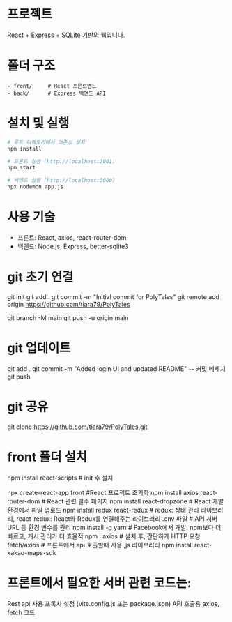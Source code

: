 
# 프로젝트

React + Express + SQLite 기반의  웹입니다.  

# 폴더 구조
```
- front/     # React 프론트엔드
- back/      # Express 백엔드 API
```

# 설치 및 실행

```bash
# 루트 디렉토리에서 의존성 설치
npm install

# 프론트 실행 (http://localhost:3001)
npm start

# 백엔드 실행 (http://localhost:3000)
npx nodemon app.js
```

# 사용 기술
- 프론트: React, axios, react-router-dom
- 백엔드: Node.js, Express, better-sqlite3

# git 초기 연결
git init
git add .
git commit -m "Initial commit for PolyTales"
git remote add origin https://github.com/tiara79/PolyTales

git branch -M main
git push -u origin main

# git 업데이트
git add .
git commit -m "Added login UI and updated README" -- 커밋 메세지
git push

# git 공유
git clone https://github.com/tiara79/PolyTales.git

# front 폴더 설치
npm install react-scripts # init 후 설치

npx create-react-app front #React 프로젝트 초기화
npm install axios react-router-dom # React 관련 필수 패키지
npm install react-dropzone # React 개발 환경에서 파일 업로드
npm install redux react-redux # redux: 상태 관리 라이브러리, react-redux: React와 Redux를 연결해주는 라이브러리
.env 파일 # API 서버 URL 등 환경 변수를 관리
npm install -g yarn # Facebook에서 개발, npm보다 더 빠르고, 캐시 관리가 더 효율적
npm i axios # 설치 후, 간단하게 HTTP 요청
fetch/axios # 프론트에서 api 호출할때 사용 ,js 라이브러리 
npm install react-kakao-maps-sdk

# 프론트에서 필요한 서버 관련 코드는:
Rest api 사용
프록시 설정 (vite.config.js 또는 package.json)
API 호출용 axios, fetch 코드